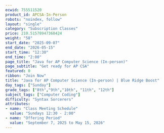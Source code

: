 ```yaml
---
ecwid: 755511520
product_id: APCSA-In-Person
robots: "noindex, follow"
layout: "single"
category: "Subscription Classes"
price: 210.51578947368424
weight: "58"
start_date: "2025-09-07"
end_date: "2026-05-15"
start_time: "12:30"
end_time: "2:00"
page_title: "Java for AP Computer Science (In-person)"
page_subtitle: "Get ready for AP CSA"
featured: 0
ribbon: "Join Now"
title: "Java for AP Computer Science (In-person) | Blue Ridge Boost"
day_tags: ["Sunday"]
grade_tags: ["8th","9th","10th", "11th", "12th"]
subject_tags: ["Computer Coding"]
difficulty: "Syntax Sorcerers"
attributes:
- name: "Class Meeting Schedule"
  value: "Sundays 12:30 - 2:00"
- name: "Offering Period"
  value: "September 7, 2025 to May 15, 2026"
---
```


